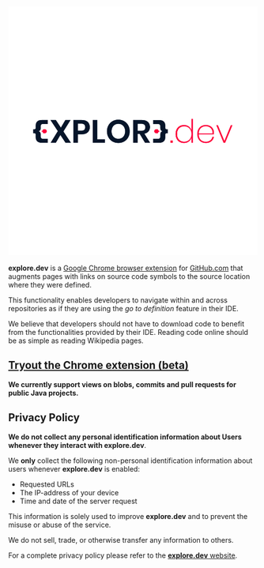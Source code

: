 <div style="text-align:center"><img src="./data/img/logo.png"/></div>

**explore.dev** is a
[Google Chrome browser extension](https://chrome.google.com/webstore/detail/lddhjenmnakmjaadmdjabfpdccbmlpph) 
for [GitHub.com](https://github.com) that augments pages with links on source code symbols to the source location where they were defined.
 
This functionality enables developers to navigate within and across repositories as if they are using the *go to definition* feature in their IDE.

We believe that developers should not have to download code to benefit from the functionalities provided by their IDE. Reading code online should be as simple as reading Wikipedia pages.


## [Tryout the Chrome extension (beta)](https://chrome.google.com/webstore/detail/exploredev/kncanpcabelfpnpkkaeelgncohnbofml)

**We currently support views on blobs, commits and pull requests for public Java projects.**

## Privacy Policy

**We do not collect any personal identification information about Users whenever they interact with explore.dev**.

We **only** collect the following non-personal identification information about users whenever **explore.dev** is enabled:

- Requested URLs
- The IP-address of your device
- Time and date of the server request

This information is solely used to improve **explore.dev** and to prevent the misuse or abuse of the service.

We do not sell, trade, or otherwise transfer any information to others.

For a complete privacy policy please refer to the [**explore.dev** website](https://explore.dev/privacy).
